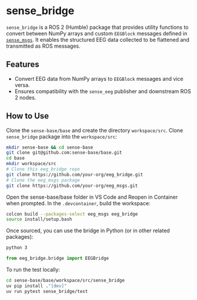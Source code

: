 # sense_bridge

`sense_bridge` is a ROS 2 (Humble) package that provides utility functions to convert between NumPy arrays and custom `EEGBlock` messages defined in [`sense_msgs`](https://github.com/your-org/sense_msgs). It enables the structured EEG data collected to be flattened and transmitted as ROS messages.

## Features

- Convert EEG data from NumPy arrays to `EEGBlock` messages and vice versa.
- Ensures compatibility with the `sense_eeg` publisher and downstream ROS 2 nodes.

## How to Use

Clone the `sense-base/base` and create the directory `workspace/src`. Clone `sense_bridge` package into the `workspace/src`:


```bash
mkdir sense-base && cd sense-base
git clone git@github.com:sense-base/base.git
cd base
mkdir workspace/src
# Clone this eeg_bridge repo
git clone https://github.com/your-org/eeg_bridge.git
# Clone the eeg_msgs package
git clone https://github.com/your-org/eeg_msgs.git
```

Open the sense-base/base folder in VS Code and Reopen in Container when prompted. In the `.devcontainer`, build the workspace:

```bash
colcon build --packages-select eeg_msgs eeg_bridge
source install/setup.bash
```
Once sourced, you can use the bridge in Python (or in other related packages):

```bash
python 3
```

```python
from eeg_bridge.bridge import EEGBridge
```

To run the test locally:

```bash
cd sense-base/base/workspace/src/sense_bridge
uv pip install ."[dev]"
uv run pytest sense_bridge/test
```
